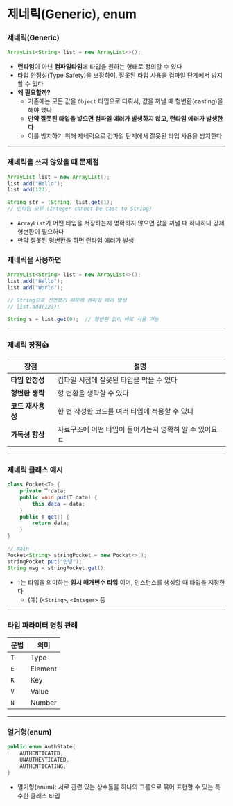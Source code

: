 # 제네릭(Generic), enum

### 제네릭(Generic)

```java
ArrayList<String> list = new ArrayList<>();
```

- **런타임**이 아닌 **컴파일타임**에 타입을 원하는 형태로 정의할 수 있다
- 타입 안정성(Type Safety)을 보장하여, 잘못된 타입 사용을 컴파일 단계에서 방지할 수 있다
- **왜 필요할까?**
    - 기존에는 모든 값을 `Object` 타입으로 다뤄서, 값을 꺼낼 때 형변환(casting)을 해야 했다
    - **만약 잘못된 타입을 넣으면 컴파일 에러가 발생하지 않고, 런타임 에러가 발생한다**
    - 이를 방지하기 위해 제네릭으로 컴파일 단계에서 잘못된 타입 사용을 방지한다

---

### 제네릭을 쓰지 않았을 때 문제점

```java
ArrayList list = new ArrayList();
list.add("Hello");
list.add(123);

String str = (String) list.get(1); 
// 런타임 오류 (Integer cannot be cast to String)
```

- `ArrayList`가 어떤 타입을 저장하는지 명확하지 않으면 값을 꺼낼 때 하나하나 강제 형변환이 필요하다
- 만약 잘못된 형변환을 하면 런타임 에러가 발생

### 제네릭을 사용하면

```java
ArrayList<String> list = new ArrayList<>();
list.add("Hello");
list.add("World");

// String으로 선언했기 때문에 컴파일 에러 발생
// list.add(123); 

String s = list.get(0);  // 형변환 없이 바로 사용 가능
```

---

### 제네릭 장점👍

| **장점** | **설명** |
| --- | --- |
| **타입 안정성** | 컴파일 시점에 잘못된 타입을 막을 수 있다 |
| **형변환 생략** | 형 변환을 생략할 수 있다 |
| **코드 재사용성** | 한 번 작성한 코드를 여러 타입에 적용할 수 있다 |
| **가독성 향상** | 자료구조에 어떤 타입이 들어가는지 명확히 알 수 있어요ㄷ |

---

### 제네릭 클래스 예시

```java
class Pocket<T> {
    private T data;
    public void put(T data) {
        this.data = data;
    }
    public T get() {
        return data;
    }
}
```

```java
// main
Pocket<String> stringPocket = new Pocket<>();
stringPocket.put("안녕");
String msg = stringPocket.get();
```

- `T`는 타입을 의미하는 **임시 매개변수 타입** 이며, 인스턴스를 생성할 때 타입을 지정한다
    - (예) (`<String>`, `<Integer>` 등

---

### 타입 파라미터 명칭 관례

| 문법 | 의미 |
| --- | --- |
| `T` | Type |
| `E` | Element |
| `K` | Key |
| `V` | Value |
| `N` | Number |

---

### 열거형(enum)

```java
public enum AuthState{
	AUTHENTICATED,
	UNAUTHENTICATED,
	AUTHENTICATING,
}
```
- 열거형(enum): 서로 관련 있는 상수들을 하나의 그룹으로 묶어 표현할 수 있는 특수한 클래스 타입